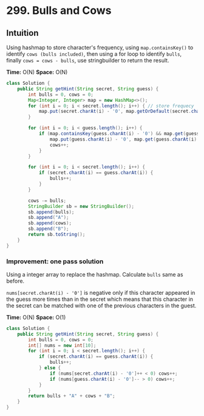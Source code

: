 # 299. Bulls and Cows

## Intuition

Using hashmap to store character's frequency, using `map.containsKey()` to identify `cows (bulls included)`, then using a for loop to identify `bulls`, finally `cows = cows - bulls`, use stringbuilder to return the result.

**Time:** O(N)
**Space:** O(N)

```java
class Solution {
    public String getHint(String secret, String guess) {
        int bulls = 0, cows = 0;
        Map<Integer, Integer> map = new HashMap<>();
        for (int i = 0; i < secret.length(); i++) { // store frequecy
            map.put(secret.charAt(i) - '0', map.getOrDefault(secret.charAt(i) - '0', 0) + 1);
        }

        for (int i = 0; i < guess.length(); i++) {
            if (map.containsKey(guess.charAt(i) - '0') && map.get(guess.charAt(i) - '0') > 0) {
                map.put(guess.charAt(i) - '0', map.get(guess.charAt(i) - '0') - 1);
                cows++;
            }
        }

        for (int i = 0; i < secret.length(); i++) {
            if (secret.charAt(i) == guess.charAt(i)) {
                bulls++;
            }
        }

        cows -= bulls;
        StringBuilder sb = new StringBuilder();
        sb.append(bulls);
        sb.append("A");
        sb.append(cows);
        sb.append("B");
        return sb.toString();
    }
}
```

### Improvement: one pass solution

Using a integer array to replace the hashmap. Calculate `bulls` same as before.

`nums[secret.charAt(i) - '0']` is negative only if this character appeared in the guess more times than in the secret which means that this character in the secret can be matched with one of the previous characters in the guest.

**Time:** O(N)
**Space:** O(1)

```java
class Solution {
    public String getHint(String secret, String guess) {
        int bulls = 0, cows = 0;
        int[] nums = new int[10];
        for (int i = 0; i < secret.length(); i++) {
            if (secret.charAt(i) == guess.charAt(i)) {
                bulls++;
            } else {
                if (nums[secret.charAt(i) - '0']++ < 0) cows++;
                if (nums[guess.charAt(i) - '0']-- > 0) cows++;
            }
        }
        return bulls + "A" + cows + "B";
    }
}
```
